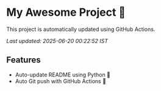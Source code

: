 # My Awesome Project 🚀

This project is automatically updated using GitHub Actions.

_Last updated: 2025-06-20 00:22:52 IST_

## Features
- Auto-update README using Python 🐍
- Auto Git push with GitHub Actions 🤖
